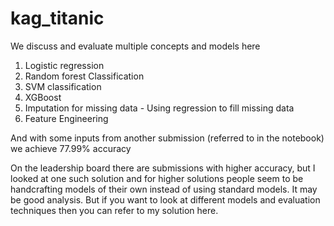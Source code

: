 # kag_titanic
We discuss and evaluate multiple concepts and models here
1. Logistic regression
2. Random forest Classification
3. SVM classification
4. XGBoost
5. Imputation for missing data - Using regression to fill missing data
6. Feature Engineering

And with some inputs from another submission (referred to in the notebook) we achieve 77.99% accuracy 

On the leadership board there are submissions with higher accuracy, but I looked at one such solution and for higher solutions people seem to be handcrafting models of their own instead of using standard models. It may be good analysis. But if you want to look at different models and evaluation techniques then you can refer to my solution here.
